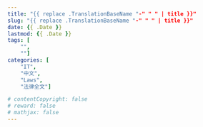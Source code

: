 ```yaml
---
title: "{{ replace .TranslationBaseName "-" " " | title }}"
slug: "{{ replace .TranslationBaseName "-" " " | title }}"
date: {{ .Date }}
lastmod: {{ .Date }}
tags: [
    "",
    ""]
categories: [
    "IT",
    "中文",
    "Laws",
    "法律全文"]

# contentCopyright: false
# reward: false
# mathjax: false
---
```


<!--more-->
